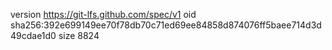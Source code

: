 version https://git-lfs.github.com/spec/v1
oid sha256:392e699149ee70f78db70c71ed69ee84858d874076ff5baee714d3d49cdae1d0
size 8824
